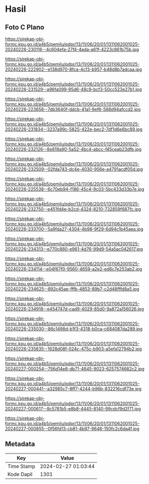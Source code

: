 # Hasil

## Foto C Plano

https://sirekap-obj-formc.kpu.go.id/a4b5/pemilu/pdpr/13/11/06/20/01/1311062001025-20240226-230116--4c604efa-27f4-4ada-a61f-4223c861b75b.jpg

https://sirekap-obj-formc.kpu.go.id/a4b5/pemilu/pdpr/13/11/06/20/01/1311062001025-20240226-222902--e138d970-8fca-4cf3-b957-b48d8b7adcaa.jpg

https://sirekap-obj-formc.kpu.go.id/a4b5/pemilu/pdpr/13/11/06/20/01/1311062001025-20240226-231529--a96fa099-95d6-48c9-bcf3-50cc523e27b1.jpg

https://sirekap-obj-formc.kpu.go.id/a4b5/pemilu/pdpr/13/11/06/20/01/1311062001025-20240226-223658--7db3640f-ddcb-41a1-9ef6-588d94afccd2.jpg

https://sirekap-obj-formc.kpu.go.id/a4b5/pemilu/pdpr/13/11/06/20/01/1311062001025-20240226-231834--3237a99c-5825-422e-bec2-7df1d6e6bc89.jpg

https://sirekap-obj-formc.kpu.go.id/a4b5/pemilu/pdpr/13/11/06/20/01/1311062001025-20240226-232126--8e819a90-5a52-4bc4-abcc-f45ceab23dfb.jpg

https://sirekap-obj-formc.kpu.go.id/a4b5/pemilu/pdpr/13/11/06/20/01/1311062001025-20240226-232509--02fda743-dc4e-4030-956e-a4791acdf05d.jpg

https://sirekap-obj-formc.kpu.go.id/a4b5/pemilu/pdpr/13/11/06/20/01/1311062001025-20240226-225538--6c70eb94-f186-45c4-9c03-5bc433d33b7e.jpg

https://sirekap-obj-formc.kpu.go.id/a4b5/pemilu/pdpr/13/11/06/20/01/1311062001025-20240226-232750--e451fd4e-b2cd-4324-8210-732859f687fc.jpg

https://sirekap-obj-formc.kpu.go.id/a4b5/pemilu/pdpr/13/11/06/20/01/1311062001025-20240226-233700--5a9fda27-4304-4b98-9f29-6d94c1b45aea.jpg

https://sirekap-obj-formc.kpu.go.id/a4b5/pemilu/pdpr/13/11/06/20/01/1311062001025-20240226-234313--e770c880-e961-4d76-99d9-54a5ac042617.jpg

https://sirekap-obj-formc.kpu.go.id/a4b5/pemilu/pdpr/13/11/06/20/01/1311062001025-20240226-234114--e04f67f0-9560-4659-a2e2-ed6c7e253ab2.jpg

https://sirekap-obj-formc.kpu.go.id/a4b5/pemilu/pdpr/13/11/06/20/01/1311062001025-20240226-234625--892c45ae-fffb-4853-89b7-c2d48fffd8a5.jpg

https://sirekap-obj-formc.kpu.go.id/a4b5/pemilu/pdpr/13/11/06/20/01/1311062001025-20240226-234918--e454747d-cad9-4029-85d0-9a872a156026.jpg

https://sirekap-obj-formc.kpu.go.id/a4b5/pemilu/pdpr/13/11/06/20/01/1311062001025-20240226-235030--86c1498d-b1f3-4318-b0ca-c684087da289.jpg

https://sirekap-obj-formc.kpu.go.id/a4b5/pemilu/pdpr/13/11/06/20/01/1311062001025-20240226-235835--1628d08f-024c-475c-b903-a5efa12794b2.jpg

https://sirekap-obj-formc.kpu.go.id/a4b5/pemilu/pdpr/13/11/06/20/01/1311062001025-20240227-000254--756d14e8-db71-4645-9023-6257574682c2.jpg

https://sirekap-obj-formc.kpu.go.id/a4b5/pemilu/pdpr/13/11/06/20/01/1311062001025-20240227-000441--a32985c7-8ff7-4244-b96b-832216cdf73e.jpg

https://sirekap-obj-formc.kpu.go.id/a4b5/pemilu/pdpr/13/11/06/20/01/1311062001025-20240227-000617--8c5781b5-e8b8-4445-8140-99cdcf9d2f71.jpg

https://sirekap-obj-formc.kpu.go.id/a4b5/pemilu/pdpr/13/11/06/20/01/1311062001025-20240227-000855--0f56fd13-cb81-4b97-9646-150fc2c6da4f.jpg


## Metadata

| Key        | Value               |
| ---------- | ------------------- |
| Time Stamp | 2024-02-27 01:03:44 |
| Kode Dapil | 1301                |



